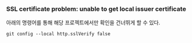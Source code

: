 ### SSL certificate problem: unable to get local issuer certificate
아래의 명령어를 통해 해당 프로젝트에서만 확인을 건너뛰게 할 수 있다.   
```shell script
git config --local http.sslVerify false
```